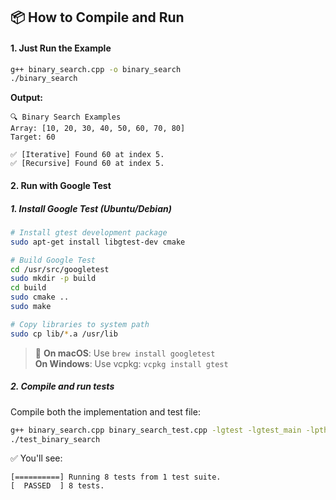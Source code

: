 ## 📦 How to Compile and Run

#### 1. **Just Run the Example**
```bash
g++ binary_search.cpp -o binary_search
./binary_search
```

**Output:**
```text
🔍 Binary Search Examples
Array: [10, 20, 30, 40, 50, 60, 70, 80]
Target: 60

✅ [Iterative] Found 60 at index 5.
✅ [Recursive] Found 60 at index 5.
```

#### 2. **Run with Google Test**

##### 1. Install Google Test (Ubuntu/Debian)
```bash
# Install gtest development package
sudo apt-get install libgtest-dev cmake

# Build Google Test
cd /usr/src/googletest
sudo mkdir -p build
cd build
sudo cmake ..
sudo make

# Copy libraries to system path
sudo cp lib/*.a /usr/lib
```

> 🔁 **On macOS**: Use `brew install googletest`  
> **On Windows**: Use vcpkg: `vcpkg install gtest`

##### 2. Compile and run tests  
Compile both the implementation and test file:

```bash
g++ binary_search.cpp binary_search_test.cpp -lgtest -lgtest_main -lpthread -o test_binary_search
./test_binary_search
```

✅ You'll see:
```
[==========] Running 8 tests from 1 test suite.
[  PASSED  ] 8 tests.
```